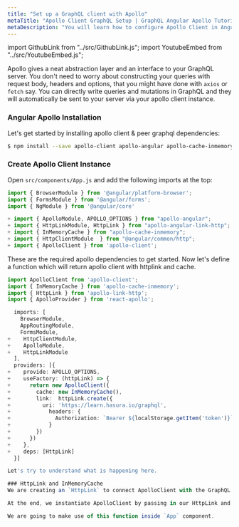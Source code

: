 ```yaml
---
title: "Set up a GraphQL client with Apollo"
metaTitle: "Apollo Client GraphQL Setup | GraphQL Angular Apollo Tutorial"
metaDescription: "You will learn how to configure Apollo Client in Angular by installing dependencies like apollo-angular, apollo-client, apollo-link-http, apollo-cache-inmemory"
---
```


import GithubLink from "../src/GithubLink.js";
import YoutubeEmbed from "../src/YoutubeEmbed.js";

<YoutubeEmbed link="https://www.youtube.com/embed/m3IAzTwoUUM" />

Apollo gives a neat abstraction layer and an interface to your GraphQL server. You don't need to worry about constructing your queries with request body, headers and options, that you might have done with `axios` or `fetch` say. You can directly write queries and mutations in GraphQL and they will automatically be sent to your server via your apollo client instance.

### Angular Apollo Installation
Let's get started by installing apollo client & peer graphql dependencies:

```bash
$ npm install --save apollo-client apollo-angular apollo-cache-inmemory apollo-link apollo-angular-link-http graphql graphql-tag
```

### Create Apollo Client Instance
Open `src/components/App.js` and add the following imports at the top:

<GithubLink link="https://github.com/hasura/graphql-engine/blob/master/community/learn/graphql-tutorials/tutorials/react-apollo/app-final/src/components/App.js" text="src/components/App.js" />

```typescript
import { BrowserModule } from '@angular/platform-browser';
import { FormsModule } from '@angular/forms';
import { NgModule } from '@angular/core'

+ import { ApolloModule, APOLLO_OPTIONS } from "apollo-angular";
+ import { HttpLinkModule, HttpLink } from "apollo-angular-link-http";
+ import { InMemoryCache } from "apollo-cache-inmemory";
+ import { HttpClientModule  } from "@angular/common/http";
+ import { ApolloClient } from 'apollo-client';

```

These are the required apollo dependencies to get started. Now let's define a function which will return apollo client with httplink and cache.

```typescript
import ApolloClient from 'apollo-client';
import { InMemoryCache } from 'apollo-cache-inmemory';
import { HttpLink } from 'apollo-link-http';
import { ApolloProvider } from 'react-apollo';

  imports: [
    BrowserModule,
    AppRoutingModule,
    FormsModule,
+    HttpClientModule,
+    ApolloModule,
+    HttpLinkModule
  ],
  providers: [{
+    provide: APOLLO_OPTIONS,
+    useFactory: (httpLink) => {
+      return new ApolloClient({
+        cache: new InMemoryCache(),
+        link:  httpLink.create({
+          uri: 'https://learn.hasura.io/graphql',
+            headers: {
+              Authorization: `Bearer ${localStorage.getItem('token')}`
+            }
+        })
+      })
+    },
+    deps: [HttpLink]
  }]

Let's try to understand what is happening here. 

### HttpLink and InMemoryCache
We are creating an `HttpLink` to connect ApolloClient with the GraphQL server. As you know already, our GraphQL server is running at [https://learn.hasura.io/graphql](https://learn.hasura.io/graphql)

At the end, we instantiate ApolloClient by passing in our HttpLink and a new instance of `InMemoryCache` (recommended caching solution). We are wrapping all of this in a function which will return the client.

We are going to make use of this function inside `App` component.
